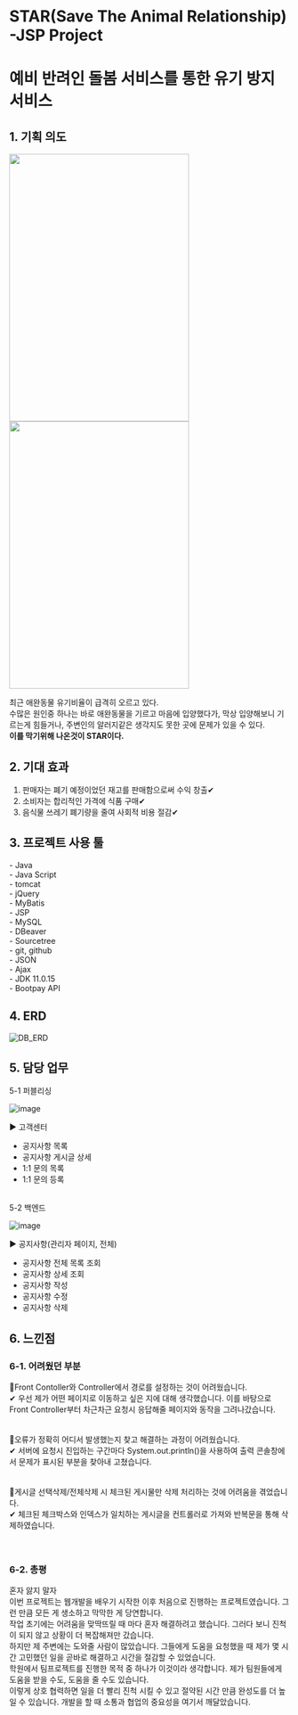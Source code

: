 # STAR(Save The Animal Relationship) -JSP Project

<h1>예비 반려인 돌봄 서비스를 통한 유기 방지 서비스</h1>


<h2>1. 기획 의도</h2>

<img src="https://github.com/developerSik/STAR/assets/129861070/2207c3c0-33bf-4283-bbaa-e6226de414bb" style = "width: 80%; height : 480">
<img src="https://github.com/developerSik/STAR/assets/129861070/13cb6c77-e269-4705-92df-593aa3fa6b01" style = "width: 80%; height : 480">



최근 애완동물 유기비율이 급격히 오르고 있다.<br>
수많은 원인중 하나는 바로 애완동물을 기르고 마음에 입양했다가, 막상 입양해보니 기르는게 힘들거나, 주변인의 알러지같은 생각지도 못한 곳에 문제가 있을 수 있다.<br>
<strong>이를 막기위해 나온것이 STAR이다.</strong> <br>

</div>


<h2>2. 기대 효과</h2>


1. 판매자는 폐기 예정이었던 재고를 판매함으로써 수익 창출✔<br>
2. 소비자는 합리적인 가격에 식품 구매✔<br>
3. 음식물 쓰레기 폐기량을 줄여 사회적 비용 절감✔<br>


<h2>3. 프로젝트 사용 툴</h2>
- Java<br>
- Java Script<br>
- tomcat<br>
- jQuery<br>
- MyBatis<br>
- JSP<br>
- MySQL<br>
- DBeaver<br>
- Sourcetree<br>
- git, github<br>
- JSON<br>
- Ajax<br>
- JDK 11.0.15<br>
- Bootpay API<br>

<h2>4. ERD</h2>

![DB_ERD](https://github.com/Developer-Kimchi/eats-time/assets/129861604/85f713a1-32b6-4b66-b2c5-27f338b9d228)

  
<h2>5. 담당 업무</h2>
5-1 퍼블리싱<br>

![image](https://github.com/Developer-Kimchi/eats-time/assets/129861604/56011819-c4c3-4328-a4bb-d6dda1e641bc)



▶ 고객센터
- 공지사항 목록
- 공지사항 게시글 상세
- 1:1 문의 목록
- 1:1 문의 등록

<br>
5-2 백엔드<br>

![image](https://github.com/Developer-Kimchi/eats-time/assets/129861604/2ec5d3e5-0097-407a-b658-e943b928a2d0)


▶ 공지사항(관리자 페이지, 전체)
- 공지사항 전체 목록 조회
- 공지사항 상세 조회
- 공지사항 작성
- 공지사항 수정
- 공지사항 삭제


<h2>6. 느낀점</h2>
<h3>6-1. 어려웠던 부분</h3>
📌Front Contoller와 Controller에서 경로를 설정하는 것이 어려웠습니다. <br>
✔ 우선 제가 어떤 페이지로 이동하고 싶은 지에 대해 생각했습니다. 이를 바탕으로 Front Controller부터 차근차근 요청시 응답해줄 페이지와 동작을 그려나갔습니다.<br><br>
<br>
📌오류가 정확히 어디서 발생했는지 찾고 해결하는 과정이 어려웠습니다. <br>
✔ 서버에 요청시 진입하는 구간마다 System.out.println()을 사용하여 출력 콘솔창에서 문제가 표시된 부분을 찾아내 고쳤습니다.<br><br>
<br>
📌게시글 선택삭제/전체삭제 시 체크된 게시물만 삭제 처리하는 것에 어려움을 겪었습니다. <br>
✔ 체크된 체크박스와 인덱스가 일치하는 게시글을 컨트롤러로 가져와 반복문을 통해 삭제하였습니다.<br><br>
<br>

<h3>6-2. 총평</h3>
 혼자 앓지 말자<br>
 이번 프로젝트는 웹개발을 배우기 시작한 이후 처음으로 진행하는 프로젝트였습니다. 그런 만큼 모든 게 생소하고 막막한 게 당연합니다.<br>
작업 초기에는 어려움을 맞딱뜨릴 때 마다 혼자 해결하려고 했습니다. 그러다 보니 진척이 되지 않고 상황이 더 복잡해져만 갔습니다.<br>
하지만 제 주변에는 도와줄 사람이 많았습니다. 그들에게 도움을 요청했을 때 제가 몇 시간 고민했던 일을 곧바로 해결하고 시간을 절감할 수 있었습니다.<br>
학원에서 팀프로젝트를 진행한 목적 중 하나가 이것이라 생각합니다. 제가 팀원들에게 도움을 받을 수도, 도움을 줄 수도 있습니다.<br>
이렇게 상호 협력하면 일을 더 빨리 진척 시킬 수 있고 절약된 시간 만큼 완성도를 더 높일 수 있습니다. 개발을 할 때 소통과 협업의 중요성을 여기서 깨달았습니다.<br>
